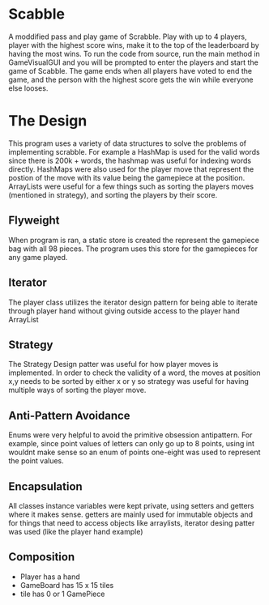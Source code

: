 # Scabble

A moddified pass and play game of Scrabble. Play with up to 4 players, player with the highest score wins, make it to the top of the leaderboard by having the most wins.
To run the code from source, run the main method in GameVisualGUI and you will be prompted to enter the players and start the game of Scabble. The game ends when all players
have voted to end the game, and the person with the highest score gets the win while everyone else looses.

# The Design
This program uses a variety of data structures to solve the problems of implementing scrabble. For example a HashMap is used for the valid words since there is 200k + words, the hashmap was useful for indexing words directly. HashMaps were also used for the player move that represent the postion of the move with its value being the gamepiece at the position. ArrayLists were useful for a few things such as sorting the players moves (mentioned in strategy), and sorting the players by their score.

Flyweight
  -
  When program is ran, a static store is created the represent the gamepiece bag with all 98 pieces. The program uses this store for the gamepieces for any game played.

Iterator
  -
  The player class utilizes the iterator design pattern for being able to iterate through player hand without giving outside access to the player hand ArrayList

Strategy
  -
  The Strategy Design patter was useful for how player moves is implemented. In order to check the validity of a word, the moves at position x,y needs to be sorted by either x or y
  so strategy was useful for having multiple ways of sorting the player move.

Anti-Pattern Avoidance
  -
  Enums were very helpful to avoid the primitive obsession antipattern. For example, since point values of letters can only go up to 8 points, using int wouldnt make sense so an enum of points one-eight was used to    represent the point values.

Encapsulation
  -
  All classes instance variables were kept private, using setters and getters where it makes sense. getters are mainly used for immutable objects and for things that need to access objects like arraylists, iterator
  desing patter was used (like the player hand example)

Composition
  -
  * Player has a hand
  * GameBoard has 15 x 15 tiles
  * tile has 0 or 1 GamePiece
